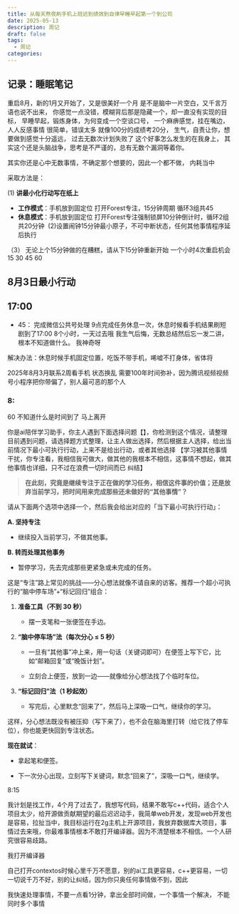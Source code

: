 ```yaml
---
title: 从每天熬夜刷手机上班迟到绩效到自律早睡早起第一个到公司
date: 2025-05-13
description: 周记
draft: false
tags:
  - 周记
categories:
---
```

## 记录：睡眠笔记


重启8月，新的1月又开始了，又是很美好一个月
是不是脑中一片空白，又千言万语也说不出来，
你感觉一点没错，模糊背后那是隐藏一个，却一直没有实现的目标，
早睡早起，锻炼身体，为何变成一个空谈口号，
一个麻痹感觉，挂在嘴边， 人人反感事情
很简单，错误太多 就像100分的成绩考20分，
生气，自责让你，想要做到感觉十分遥远，
过去无数次计划失败了
这个好事怎么发生的在我身上，
其实这个还是头脑战争，思考是不严谨的，总有无数个漏洞等着你。

其实你还是心中无数事情，不确定那个想要的，因此一个都不做，
内耗当中

采取方法是：

(1) ​**​讲最小化行动写在纸上​** 

- ​**​工作模式​**​：手机放到固定位 打开Forest专注，15分钟周期 循环3组共45
- ​**​休息模式​**​：手机放到固定位 打开Forest专注强制锁屏10分钟倒计时，循环2组共20分钟
​
(2) ​设置闹钟15分钟最小原子，不可中断状态，任何其他事情程序延后执行

（3） 无论上个15分钟做的在糟糕，请从下15分钟重新开始 一个小时4次重启机会 15 30 45 60



## 8月3日最小行动


17:00
- 
- 45： 完成微信公共号处理 
9点完成任务休息一次，休息时候看手机结果刷短剧到了17:00 8个小时，一天过去哦
我生气后悔，无数总结然后忘一发二讲，根本不知道做什么。
我神奇呀

解决办法：休息时候手机固定位置，吃饭不带手机，唏嘘不打身体，省体将

2025年8月3月联系2周看手机 状态换乱 需要100年时间弥补，因为腾讯视频视频号小程序把你带偏了，别人最可恶的那个人
### 8:

60 不知道什么是时间到了 马上离开

你是ai陪伴学习助手，你主人遇到下面选择问题【】，你检测到这个情况，请整理目前遇到问题，请选择题方式整理，让主人做出选择，然后根据主人选择，给出当前情况下最小可执行行动，上来不是给出行动，或者其他选择
【学习被其他事情干扰，你专注看，我相信我可做大，做其他的我根本不相信，这事情不想起，做其他事情也详细，只不过在浪费一切时间而已 纠结】


> **在此刻，究竟是继续专注于正在做的学习任务，相信这件事的价值；还是放弃当前学习，把时间用来完成那些还未做好的“其他事情”？**

请从下面两个选项中选择一个，然后我会给出对应的「当下最小可执行行动」：

**A. 坚持专注**

- 继续投入当前学习，不做其他事。
    

**B. 转而处理其他事务**

- 暂停学习，先去完成那些更紧急或未完成的任务。

这是“专注”路上常见的挑战——分心想法就像不请自来的访客。推荐一个超小可执行的“脑中停车场”+“标记回归”组合：

1. **准备工具（不到 30 秒）**
    
    - 摆一支笔和一张便签在手边。
        
2. **“脑中停车场”法（每次分心 ≤ 5 秒）**
    
    - 一旦有“其他事”冲上来，用一句话（关键词即可）在便签上写下它，比如“邮箱回复”或“晚饭计划”。
        
    - 立刻合上便签，放到一边——就像给分心想法找了个临时车位。
        
3. **“标记回归”法（1 秒起效）**
    
    - 写完后，心里默念“回来了”，然后马上深吸一口气，继续你的学习。
        

这样，分心想法既没有被压抑（写下来了），也不会在脑海里打转（给它找了停车位），你也能更快回到专注状态。

**现在就试**：

- 拿起笔和便签。
    
- 下一次分心出现，立刻写下关键词，默念“回来了”，深吸一口气，继续学。



8:15 

我计划是找工作，4个月了过去了，我想写代码，结果不敢写c++代码，适合个人项目太少，给开源做贡献期望的最后迟迟动手，我简单web开发，发现web开发也是容易，拉扯当中，我目标运行在2g主机上开源项目，我放弃数据库大项目，事情过去来哦，你最难事情根本不敢打开编译器。因为不清楚根本不相信。一个人研究很容易歧路。

我打开编译器

自己打开contextos时候心里千万不愿意，别的ai工具更容易，c++更容易，一切
一切说千万不好，别的让纠结，因为你只奥任何事情做不到，因此

我快速处理事情，不要一点看1分钟，拿出全部时间做，一个事情一个解决，
不能同时多个事情




